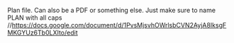Plan file. Can also be a PDF or something else. Just make sure to name PLAN with all caps
//https://docs.google.com/document/d/1PvsMjsvhOWrlsbCVN2AyjA8IksgFMKGYUz6Tb0LXIto/edit
